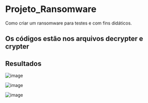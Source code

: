 # Projeto_Ransomware
Como criar um ransomware para testes e com fins didáticos.

## Os códigos estão nos arquivos decrypter e crypter

## Resultados

![image](https://user-images.githubusercontent.com/92130316/228110300-3e1f920a-8ead-4496-9a73-bb5c68631de4.png)

![image](https://user-images.githubusercontent.com/92130316/228110800-5341d9d7-3acb-4664-867f-cb31eebfb270.png)


![image](https://user-images.githubusercontent.com/92130316/228110765-4eb2c38a-b258-42ce-ab53-1d87346855dc.png)
